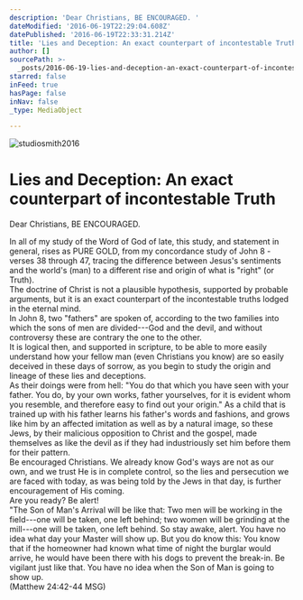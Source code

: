 ```yaml
---
description: 'Dear Christians, BE ENCOURAGED. '
dateModified: '2016-06-19T22:29:04.608Z'
datePublished: '2016-06-19T22:33:31.214Z'
title: 'Lies and Deception: An exact counterpart of incontestable Truth'
author: []
sourcePath: >-
  _posts/2016-06-19-lies-and-deception-an-exact-counterpart-of-incontestable-tr.md
starred: false
inFeed: true
hasPage: false
inNav: false
_type: MediaObject

---
```

![studiosmith2016](https://the-grid-user-content.s3-us-west-2.amazonaws.com/7c0bbdde-5329-48da-a49e-098a57814c21.jpg)

# Lies and Deception: An exact counterpart of incontestable Truth

Dear Christians, BE ENCOURAGED. 

In all of my study of the Word of God of late, this study, and statement in general, rises as PURE GOLD, from my concordance study of John 8 - verses 38 through 47, tracing the difference between Jesus's sentiments and the world's (man) to a different rise and origin of what is "right" (or Truth).   
The doctrine of Christ is not a plausible hypothesis, supported by probable arguments, but it is an exact counterpart of the incontestable truths lodged in the eternal mind.   
In John 8, two "fathers" are spoken of, according to the two families into which the sons of men are divided---God and the devil, and without controversy these are contrary the one to the other.   
It is logical then, and supported in scripture, to be able to more easily understand how your fellow man (even Christians you know) are so easily deceived in these days of sorrow, as you begin to study the origin and lineage of these lies and deceptions.   
As their doings were from hell: "You do that which you have seen with your father. You do, by your own works, father yourselves, for it is evident whom you resemble, and therefore easy to find out your origin." As a child that is trained up with his father learns his father's words and fashions, and grows like him by an affected imitation as well as by a natural image, so these Jews, by their malicious opposition to Christ and the gospel, made themselves as like the devil as if they had industriously set him before them for their pattern.   
Be encouraged Christians. We already know God's ways are not as our own, and we trust He is in complete control, so the lies and persecution we are faced with today, as was being told by the Jews in that day, is further encouragement of His coming.   
Are you ready? Be alert!   
"The Son of Man's Arrival will be like that: Two men will be working in the field---one will be taken, one left behind; two women will be grinding at the mill---one will be taken, one left behind. So stay awake, alert. You have no idea what day your Master will show up. But you do know this: You know that if the homeowner had known what time of night the burglar would arrive, he would have been there with his dogs to prevent the break-in. Be vigilant just like that. You have no idea when the Son of Man is going to show up.   
(Matthew 24:42-44 MSG)
